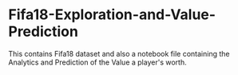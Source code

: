 # Fifa18-Exploration-and-Value-Prediction
This contains Fifa18 dataset and also a notebook file containing the Analytics and Prediction of the Value a player's worth.
